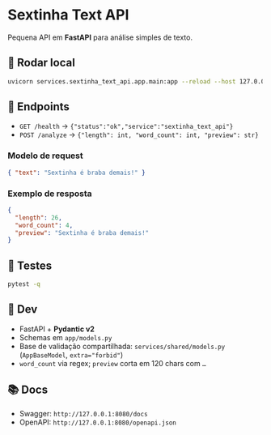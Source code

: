 # Sextinha Text API

Pequena API em **FastAPI** para análise simples de texto.

## 🚀 Rodar local
```bash
uvicorn services.sextinha_text_api.app.main:app --reload --host 127.0.0.1 --port 8080
```

## 🔎 Endpoints
- `GET /health` → `{"status":"ok","service":"sextinha_text_api"}`
- `POST /analyze` → `{"length": int, "word_count": int, "preview": str}`

### Modelo de request
```json
{ "text": "Sextinha é braba demais!" }
```

### Exemplo de resposta
```json
{
  "length": 26,
  "word_count": 4,
  "preview": "Sextinha é braba demais!"
}
```

## 🧪 Testes
```bash
pytest -q
```

## 🧰 Dev
- FastAPI + **Pydantic v2**
- Schemas em `app/models.py`
- Base de validação compartilhada: `services/shared/models.py` (`AppBaseModel`, `extra="forbid"`)
- `word_count` via regex; `preview` corta em 120 chars com `…`

## 📚 Docs
- Swagger: `http://127.0.0.1:8080/docs`
- OpenAPI: `http://127.0.0.1:8080/openapi.json`
